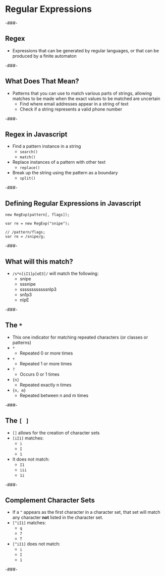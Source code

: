 # Regular Expressions

-###-

## Regex

<!-- .slide: class="element-bkg" -->
<!-- .slide: data-background-image="https://media.giphy.com/media/kAq6HQVQmK5WM/giphy.gif" -->

* Expressions that can be generated by regular languages, or that can be produced by a finite automaton

-###-

## What Does That Mean?

<!-- .slide: class="element-bkg" -->
<!-- .slide: data-background-image="https://media.giphy.com/media/GmdFiZtdJtQty/giphy.gif" -->

* Patterns that you can use to match various parts of strings, allowing matches to be made when the exact values to be matched are uncertain
	* Find where email addresses appear in a string of text
	* Check if a string represents a valid phone number

-###-

## Regex in Javascript

* Find a pattern instance in a string
	* `search()`
	* `match()`
* Replace instances of a pattern with other text
	* `replace()`
* Break up the string using the pattern as a boundary
	* `split()`

-###-

## Defining Regular Expressions in Javascript

```
new RegExp(pattern[, flags]);

var re = new RegExp("snipe");
```

```
// /pattern/flags;
var re = /snipe/g;
```

-###-

## What will this match?

* `/s*n[iI1]p[eE3]/` will match the following:
	* snipe
	* sssnipe
	* ssssssssssssnIp3
	* sn1p3
	* nIpE

-###-

## The `*`

* This one indicator for matching repeated characters (or classes or patterns)
* `*`
	* Repeated 0 or more times
* `+`
	* Repeated 1 or more times
* `?`
	* Occurs 0 or 1 times
* `{n}`
	* Repeated exactly n times
* `{n, m}`
	* Repeated between n and m times

-###-

## The `[ ]`

* `[]` allows for the creation of character sets
* `[iI1]` matches:
	* `i`
	* `I`
	* `1`
* It does not match:
	* `I1`
	* `iii`
	* `1i`

-###-

## Complement Character Sets

* If a `^` appears as the first character in a character set, that set will match any character **not** listed in the character set.
* `[^iI1]` matches:
	* `q`
	* `7`
	* `T`
* `[^iI1]` does not match:
	* `i`
	* `I`
	* `1`

-###-